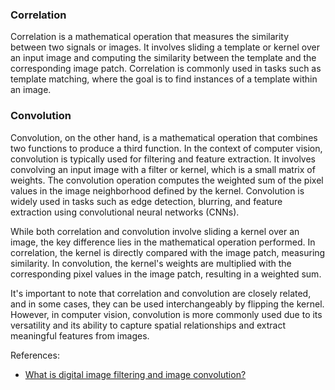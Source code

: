 ### Correlation
Correlation is a mathematical operation that measures the similarity between two signals or images. It involves sliding a template or kernel over an input image and computing the similarity between the template and the corresponding image patch. Correlation is commonly used in tasks such as template matching, where the goal is to find instances of a template within an image.

### Convolution
Convolution, on the other hand, is a mathematical operation that combines two functions to produce a third function. In the context of computer vision, convolution is typically used for filtering and feature extraction. It involves convolving an input image with a filter or kernel, which is a small matrix of weights. The convolution operation computes the weighted sum of the pixel values in the image neighborhood defined by the kernel. Convolution is widely used in tasks such as edge detection, blurring, and feature extraction using convolutional neural networks (CNNs).

While both correlation and convolution involve sliding a kernel over an image, the key difference lies in the mathematical operation performed. In correlation, the kernel is directly compared with the image patch, measuring similarity. In convolution, the kernel's weights are multiplied with the corresponding pixel values in the image patch, resulting in a weighted sum.

It's important to note that correlation and convolution are closely related, and in some cases, they can be used interchangeably by flipping the kernel. However, in computer vision, convolution is more commonly used due to its versatility and its ability to capture spatial relationships and extract meaningful features from images.

References:
- [What is digital image filtering and image convolution?](https://youtu.be/1GUgD2SBl9A)
